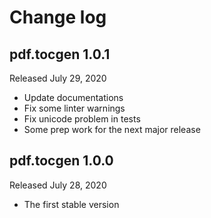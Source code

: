 Change log
==========

pdf.tocgen 1.0.1
----------------

Released July 29, 2020

- Update documentations
- Fix some linter warnings
- Fix unicode problem in tests
- Some prep work for the next major release

pdf.tocgen 1.0.0
----------------

Released July 28, 2020

- The first stable version
